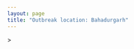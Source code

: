 ```yaml
---
layout: page
title: "Outbreak location: Bahadurgarh"
---
```

<div id="mapid">
<script src="https://buda-magenta.github.io/hazard_map/load_map.js"></script>
><script>
var marker_outbreak = L.marker([28.660965, 76.834676],{"autoPan": true}).addTo(map); marker_outbreak.bindTooltip("Bahadurgarh").openTooltip();

var circle_1 = L.circle([28.901090, 76.580193], {"pane": "markerPane", "color": "red", "fill": true, "fillOpacity": 0.2, "fillRule": "evenodd", "lineCap": "round", "lineJoin": "round", "opacity": 1.0, "radius": 596542, "stroke": true, "weight": 2}).addTo(map);
circle_1.bindTooltip("Rohtak<br>rank: 1<br>hazard index: 0.149136")

var circle_2 = L.circle([28.651718, 77.221939], {"pane": "markerPane", "color": "red", "fill": true, "fillOpacity": 0.2, "fillRule": "evenodd", "lineCap": "round", "lineJoin": "round", "opacity": 1.0, "radius": 246892, "stroke": true, "weight": 2}).addTo(map);
circle_2.bindTooltip("Delhi<br>rank: 2<br>hazard index: 0.061723")

var circle_3 = L.circle([29.301826, 76.338471], {"pane": "markerPane", "color": "red", "fill": true, "fillOpacity": 0.2, "fillRule": "evenodd", "lineCap": "round", "lineJoin": "round", "opacity": 1.0, "radius": 171424, "stroke": true, "weight": 2}).addTo(map);
circle_3.bindTooltip("Jind<br>rank: 3<br>hazard index: 0.042856")

var circle_4 = L.circle([30.179115, 75.047102], {"pane": "markerPane", "color": "red", "fill": true, "fillOpacity": 0.2, "fillRule": "evenodd", "lineCap": "round", "lineJoin": "round", "opacity": 1.0, "radius": 76783, "stroke": true, "weight": 2}).addTo(map);
circle_4.bindTooltip("Bathinda<br>rank: 4<br>hazard index: 0.019196")

var circle_5 = L.circle([28.793170, 76.139128], {"pane": "markerPane", "color": "red", "fill": true, "fillOpacity": 0.2, "fillRule": "evenodd", "lineCap": "round", "lineJoin": "round", "opacity": 1.0, "radius": 74196, "stroke": true, "weight": 2}).addTo(map);
circle_5.bindTooltip("Bhiwani<br>rank: 5<br>hazard index: 0.018549")

var circle_6 = L.circle([29.168807, 75.746110], {"pane": "markerPane", "color": "red", "fill": true, "fillOpacity": 0.2, "fillRule": "evenodd", "lineCap": "round", "lineJoin": "round", "opacity": 1.0, "radius": 29882, "stroke": true, "weight": 2}).addTo(map);
circle_6.bindTooltip("Hisar<br>rank: 6<br>hazard index: 0.007471")

var circle_7 = L.circle([29.391275, 76.977167], {"pane": "markerPane", "color": "red", "fill": true, "fillOpacity": 0.2, "fillRule": "evenodd", "lineCap": "round", "lineJoin": "round", "opacity": 1.0, "radius": 27062, "stroke": true, "weight": 2}).addTo(map);
circle_7.bindTooltip("Panipat<br>rank: 7<br>hazard index: 0.006766")

var circle_8 = L.circle([28.402979, 77.310384], {"pane": "markerPane", "color": "red", "fill": true, "fillOpacity": 0.2, "fillRule": "evenodd", "lineCap": "round", "lineJoin": "round", "opacity": 1.0, "radius": 22342, "stroke": true, "weight": 2}).addTo(map);
circle_8.bindTooltip("Faridabad<br>rank: 8<br>hazard index: 0.005586")

var circle_9 = L.circle([29.000653, 77.768229], {"pane": "markerPane", "color": "red", "fill": true, "fillOpacity": 0.2, "fillRule": "evenodd", "lineCap": "round", "lineJoin": "round", "opacity": 1.0, "radius": 20616, "stroke": true, "weight": 2}).addTo(map);
circle_9.bindTooltip("Meerut<br>rank: 9<br>hazard index: 0.005154")

var circle_10 = L.circle([30.885100, 74.660141], {"pane": "markerPane", "color": "red", "fill": true, "fillOpacity": 0.2, "fillRule": "evenodd", "lineCap": "round", "lineJoin": "round", "opacity": 1.0, "radius": 16289, "stroke": true, "weight": 2}).addTo(map);
circle_10.bindTooltip("Firozpur<br>rank: 10<br>hazard index: 0.004072")

var circle_11 = L.circle([28.863842, 78.805778], {"pane": "markerPane", "color": "red", "fill": true, "fillOpacity": 0.2, "fillRule": "evenodd", "lineCap": "round", "lineJoin": "round", "opacity": 1.0, "radius": 14087, "stroke": true, "weight": 2}).addTo(map);
circle_11.bindTooltip("Moradabad<br>rank: 11<br>hazard index: 0.003522")

var circle_12 = L.circle([27.876990, 78.137290], {"pane": "markerPane", "color": "red", "fill": true, "fillOpacity": 0.2, "fillRule": "evenodd", "lineCap": "round", "lineJoin": "round", "opacity": 1.0, "radius": 13965, "stroke": true, "weight": 2}).addTo(map);
circle_12.bindTooltip("Aligarh<br>rank: 12<br>hazard index: 0.003491")

var circle_13 = L.circle([28.428262, 77.002700], {"pane": "markerPane", "color": "red", "fill": true, "fillOpacity": 0.2, "fillRule": "evenodd", "lineCap": "round", "lineJoin": "round", "opacity": 1.0, "radius": 13809, "stroke": true, "weight": 2}).addTo(map);
circle_13.bindTooltip("Gurgaon<br>rank: 13<br>hazard index: 0.003452")

var circle_14 = L.circle([29.583333, 75.083333], {"pane": "markerPane", "color": "red", "fill": true, "fillOpacity": 0.2, "fillRule": "evenodd", "lineCap": "round", "lineJoin": "round", "opacity": 1.0, "radius": 12572, "stroke": true, "weight": 2}).addTo(map);
circle_14.bindTooltip("Sirsa<br>rank: 14<br>hazard index: 0.003143")

var circle_15 = L.circle([29.988077, 77.508130], {"pane": "markerPane", "color": "red", "fill": true, "fillOpacity": 0.2, "fillRule": "evenodd", "lineCap": "round", "lineJoin": "round", "opacity": 1.0, "radius": 11077, "stroke": true, "weight": 2}).addTo(map);
circle_15.bindTooltip("Saharanpur<br>rank: 15<br>hazard index: 0.002769")

var circle_16 = L.circle([30.909016, 75.851601], {"pane": "markerPane", "color": "red", "fill": true, "fillOpacity": 0.2, "fillRule": "evenodd", "lineCap": "round", "lineJoin": "round", "opacity": 1.0, "radius": 10522, "stroke": true, "weight": 2}).addTo(map);
circle_16.bindTooltip("Ludhiana<br>rank: 16<br>hazard index: 0.002631")

var circle_17 = L.circle([28.570784, 77.327107], {"pane": "markerPane", "color": "red", "fill": true, "fillOpacity": 0.2, "fillRule": "evenodd", "lineCap": "round", "lineJoin": "round", "opacity": 1.0, "radius": 10117, "stroke": true, "weight": 2}).addTo(map);
circle_17.bindTooltip("Noida<br>rank: 17<br>hazard index: 0.002529")

var circle_18 = L.circle([30.145054, 74.195660], {"pane": "markerPane", "color": "red", "fill": true, "fillOpacity": 0.2, "fillRule": "evenodd", "lineCap": "round", "lineJoin": "round", "opacity": 1.0, "radius": 9124, "stroke": true, "weight": 2}).addTo(map);
circle_18.bindTooltip("Abohar<br>rank: 18<br>hazard index: 0.002281")

var circle_19 = L.circle([28.733400, 77.298600], {"pane": "markerPane", "color": "red", "fill": true, "fillOpacity": 0.2, "fillRule": "evenodd", "lineCap": "round", "lineJoin": "round", "opacity": 1.0, "radius": 8068, "stroke": true, "weight": 2}).addTo(map);
circle_19.bindTooltip("Loni<br>rank: 19<br>hazard index: 0.002017")

var circle_20 = L.circle([28.195647, 76.616518], {"pane": "markerPane", "color": "red", "fill": true, "fillOpacity": 0.2, "fillRule": "evenodd", "lineCap": "round", "lineJoin": "round", "opacity": 1.0, "radius": 7827, "stroke": true, "weight": 2}).addTo(map);
circle_20.bindTooltip("Rewari<br>rank: 20<br>hazard index: 0.001957")

var circle_21 = L.circle([30.209087, 76.339872], {"pane": "markerPane", "color": "red", "fill": true, "fillOpacity": 0.2, "fillRule": "evenodd", "lineCap": "round", "lineJoin": "round", "opacity": 1.0, "radius": 6381, "stroke": true, "weight": 2}).addTo(map);
circle_21.bindTooltip("Patiala<br>rank: 21<br>hazard index: 0.001595")

var circle_22 = L.circle([29.993039, 76.829223], {"pane": "markerPane", "color": "red", "fill": true, "fillOpacity": 0.2, "fillRule": "evenodd", "lineCap": "round", "lineJoin": "round", "opacity": 1.0, "radius": 6222, "stroke": true, "weight": 2}).addTo(map);
circle_22.bindTooltip("Thanesar<br>rank: 22<br>hazard index: 0.001556")

var circle_23 = L.circle([29.448006, 77.740685], {"pane": "markerPane", "color": "red", "fill": true, "fillOpacity": 0.2, "fillRule": "evenodd", "lineCap": "round", "lineJoin": "round", "opacity": 1.0, "radius": 6180, "stroke": true, "weight": 2}).addTo(map);
circle_23.bindTooltip("Muzaffarnagar<br>rank: 23<br>hazard index: 0.001545")

var circle_24 = L.circle([29.822821, 76.378310], {"pane": "markerPane", "color": "red", "fill": true, "fillOpacity": 0.2, "fillRule": "evenodd", "lineCap": "round", "lineJoin": "round", "opacity": 1.0, "radius": 5842, "stroke": true, "weight": 2}).addTo(map);
circle_24.bindTooltip("Kaithal<br>rank: 24<br>hazard index: 0.001461")

var circle_25 = L.circle([29.367200, 74.298364], {"pane": "markerPane", "color": "red", "fill": true, "fillOpacity": 0.2, "fillRule": "evenodd", "lineCap": "round", "lineJoin": "round", "opacity": 1.0, "radius": 5632, "stroke": true, "weight": 2}).addTo(map);
circle_25.bindTooltip("Hanumangarh<br>rank: 25<br>hazard index: 0.001408")

var circle_26 = L.circle([31.292011, 75.568058], {"pane": "markerPane", "color": "red", "fill": true, "fillOpacity": 0.2, "fillRule": "evenodd", "lineCap": "round", "lineJoin": "round", "opacity": 1.0, "radius": 5621, "stroke": true, "weight": 2}).addTo(map);
circle_26.bindTooltip("Jalandhar<br>rank: 26<br>hazard index: 0.001405")

var circle_27 = L.circle([27.633333, 77.583333], {"pane": "markerPane", "color": "red", "fill": true, "fillOpacity": 0.2, "fillRule": "evenodd", "lineCap": "round", "lineJoin": "round", "opacity": 1.0, "radius": 5553, "stroke": true, "weight": 2}).addTo(map);
circle_27.bindTooltip("Mathura<br>rank: 27<br>hazard index: 0.001388")

var circle_28 = L.circle([27.639077, 76.614452], {"pane": "markerPane", "color": "red", "fill": true, "fillOpacity": 0.2, "fillRule": "evenodd", "lineCap": "round", "lineJoin": "round", "opacity": 1.0, "radius": 4966, "stroke": true, "weight": 2}).addTo(map);
circle_28.bindTooltip("Alwar<br>rank: 28<br>hazard index: 0.001242")

var circle_29 = L.circle([26.460914, 80.321759], {"pane": "markerPane", "color": "red", "fill": true, "fillOpacity": 0.2, "fillRule": "evenodd", "lineCap": "round", "lineJoin": "round", "opacity": 1.0, "radius": 4704, "stroke": true, "weight": 2}).addTo(map);
circle_29.bindTooltip("Kanpur<br>rank: 29<br>hazard index: 0.001176")

var circle_30 = L.circle([30.283140, 74.522997], {"pane": "markerPane", "color": "red", "fill": true, "fillOpacity": 0.2, "fillRule": "evenodd", "lineCap": "round", "lineJoin": "round", "opacity": 1.0, "radius": 4693, "stroke": true, "weight": 2}).addTo(map);
circle_30.bindTooltip("Muktsar<br>rank: 30<br>hazard index: 0.001173")

var circle_31 = L.circle([29.680327, 76.989625], {"pane": "markerPane", "color": "red", "fill": true, "fillOpacity": 0.2, "fillRule": "evenodd", "lineCap": "round", "lineJoin": "round", "opacity": 1.0, "radius": 4519, "stroke": true, "weight": 2}).addTo(map);
circle_31.bindTooltip("Karnal<br>rank: 31<br>hazard index: 0.001130")

var circle_32 = L.circle([29.003314, 77.016732], {"pane": "markerPane", "color": "red", "fill": true, "fillOpacity": 0.2, "fillRule": "evenodd", "lineCap": "round", "lineJoin": "round", "opacity": 1.0, "radius": 4363, "stroke": true, "weight": 2}).addTo(map);
circle_32.bindTooltip("Sonipat<br>rank: 32<br>hazard index: 0.001091")

var circle_33 = L.circle([19.075990, 72.877393], {"pane": "markerPane", "color": "red", "fill": true, "fillOpacity": 0.2, "fillRule": "evenodd", "lineCap": "round", "lineJoin": "round", "opacity": 1.0, "radius": 4238, "stroke": true, "weight": 2}).addTo(map);
circle_33.bindTooltip("Mumbai<br>rank: 33<br>hazard index: 0.001060")

var circle_34 = L.circle([28.740613, 77.835426], {"pane": "markerPane", "color": "red", "fill": true, "fillOpacity": 0.2, "fillRule": "evenodd", "lineCap": "round", "lineJoin": "round", "opacity": 1.0, "radius": 4160, "stroke": true, "weight": 2}).addTo(map);
circle_34.bindTooltip("Hapur<br>rank: 34<br>hazard index: 0.001040")

var circle_35 = L.circle([27.265212, 77.369126], {"pane": "markerPane", "color": "red", "fill": true, "fillOpacity": 0.2, "fillRule": "evenodd", "lineCap": "round", "lineJoin": "round", "opacity": 1.0, "radius": 3985, "stroke": true, "weight": 2}).addTo(map);
circle_35.bindTooltip("Bharatpur<br>rank: 35<br>hazard index: 0.000996")

var circle_36 = L.circle([29.938447, 78.145298], {"pane": "markerPane", "color": "red", "fill": true, "fillOpacity": 0.2, "fillRule": "evenodd", "lineCap": "round", "lineJoin": "round", "opacity": 1.0, "radius": 3547, "stroke": true, "weight": 2}).addTo(map);
circle_36.bindTooltip("Haridwar<br>rank: 36<br>hazard index: 0.000887")

var circle_37 = L.circle([28.388861, 77.974798], {"pane": "markerPane", "color": "red", "fill": true, "fillOpacity": 0.2, "fillRule": "evenodd", "lineCap": "round", "lineJoin": "round", "opacity": 1.0, "radius": 3509, "stroke": true, "weight": 2}).addTo(map);
circle_37.bindTooltip("Bulandshahr<br>rank: 37<br>hazard index: 0.000877")

var circle_38 = L.circle([28.618753, 78.550874], {"pane": "markerPane", "color": "red", "fill": true, "fillOpacity": 0.2, "fillRule": "evenodd", "lineCap": "round", "lineJoin": "round", "opacity": 1.0, "radius": 3485, "stroke": true, "weight": 2}).addTo(map);
circle_38.bindTooltip("Sambhal<br>rank: 38<br>hazard index: 0.000871")

var circle_39 = L.circle([30.129326, 77.245483], {"pane": "markerPane", "color": "red", "fill": true, "fillOpacity": 0.2, "fillRule": "evenodd", "lineCap": "round", "lineJoin": "round", "opacity": 1.0, "radius": 3411, "stroke": true, "weight": 2}).addTo(map);
circle_39.bindTooltip("Jagadhri<br>rank: 39<br>hazard index: 0.000853")

var circle_40 = L.circle([26.838100, 80.934600], {"pane": "markerPane", "color": "red", "fill": true, "fillOpacity": 0.2, "fillRule": "evenodd", "lineCap": "round", "lineJoin": "round", "opacity": 1.0, "radius": 3231, "stroke": true, "weight": 2}).addTo(map);
circle_40.bindTooltip("Lucknow<br>rank: 40<br>hazard index: 0.000808")

var circle_41 = L.circle([28.923397, 78.488317], {"pane": "markerPane", "color": "red", "fill": true, "fillOpacity": 0.2, "fillRule": "evenodd", "lineCap": "round", "lineJoin": "round", "opacity": 1.0, "radius": 3121, "stroke": true, "weight": 2}).addTo(map);
circle_41.bindTooltip("Amroha<br>rank: 41<br>hazard index: 0.000780")

var circle_42 = L.circle([28.753900, 77.399900], {"pane": "markerPane", "color": "red", "fill": true, "fillOpacity": 0.2, "fillRule": "evenodd", "lineCap": "round", "lineJoin": "round", "opacity": 1.0, "radius": 3047, "stroke": true, "weight": 2}).addTo(map);
circle_42.bindTooltip("Khora<br>rank: 42<br>hazard index: 0.000762")

var circle_43 = L.circle([25.531031, 78.652689], {"pane": "markerPane", "color": "red", "fill": true, "fillOpacity": 0.2, "fillRule": "evenodd", "lineCap": "round", "lineJoin": "round", "opacity": 1.0, "radius": 2637, "stroke": true, "weight": 2}).addTo(map);
circle_43.bindTooltip("Jhansi<br>rank: 43<br>hazard index: 0.000659")

var circle_44 = L.circle([30.370469, 75.504017], {"pane": "markerPane", "color": "red", "fill": true, "fillOpacity": 0.2, "fillRule": "evenodd", "lineCap": "round", "lineJoin": "round", "opacity": 1.0, "radius": 2573, "stroke": true, "weight": 2}).addTo(map);
circle_44.bindTooltip("Barnala<br>rank: 44<br>hazard index: 0.000643")

var circle_45 = L.circle([12.979120, 77.591300], {"pane": "markerPane", "color": "red", "fill": true, "fillOpacity": 0.2, "fillRule": "evenodd", "lineCap": "round", "lineJoin": "round", "opacity": 1.0, "radius": 2230, "stroke": true, "weight": 2}).addTo(map);
circle_45.bindTooltip("Bangalore<br>rank: 45<br>hazard index: 0.000558")

var circle_46 = L.circle([28.079690, 75.541768], {"pane": "markerPane", "color": "red", "fill": true, "fillOpacity": 0.2, "fillRule": "evenodd", "lineCap": "round", "lineJoin": "round", "opacity": 1.0, "radius": 2142, "stroke": true, "weight": 2}).addTo(map);
circle_46.bindTooltip("Jhunjhunun<br>rank: 46<br>hazard index: 0.000536")

var circle_47 = L.circle([30.211200, 77.286390], {"pane": "markerPane", "color": "red", "fill": true, "fillOpacity": 0.2, "fillRule": "evenodd", "lineCap": "round", "lineJoin": "round", "opacity": 1.0, "radius": 2078, "stroke": true, "weight": 2}).addTo(map);
circle_47.bindTooltip("Yamunanagar<br>rank: 47<br>hazard index: 0.000520")

var circle_48 = L.circle([27.573243, 78.111739], {"pane": "markerPane", "color": "red", "fill": true, "fillOpacity": 0.2, "fillRule": "evenodd", "lineCap": "round", "lineJoin": "round", "opacity": 1.0, "radius": 1958, "stroke": true, "weight": 2}).addTo(map);
circle_48.bindTooltip("Hathras<br>rank: 48<br>hazard index: 0.000490")

var circle_49 = L.circle([28.651718, 77.221939], {"pane": "markerPane", "color": "red", "fill": true, "fillOpacity": 0.2, "fillRule": "evenodd", "lineCap": "round", "lineJoin": "round", "opacity": 1.0, "radius": 1947, "stroke": true, "weight": 2}).addTo(map);
circle_49.bindTooltip("Dehri<br>rank: 49<br>hazard index: 0.000487")

var circle_50 = L.circle([28.176959, 77.373112], {"pane": "markerPane", "color": "red", "fill": true, "fillOpacity": 0.2, "fillRule": "evenodd", "lineCap": "round", "lineJoin": "round", "opacity": 1.0, "radius": 1921, "stroke": true, "weight": 2}).addTo(map);
circle_50.bindTooltip("Palwal<br>rank: 50<br>hazard index: 0.000480")

var circle_51 = L.circle([29.869350, 77.890212], {"pane": "markerPane", "color": "red", "fill": true, "fillOpacity": 0.2, "fillRule": "evenodd", "lineCap": "round", "lineJoin": "round", "opacity": 1.0, "radius": 1888, "stroke": true, "weight": 2}).addTo(map);
circle_51.bindTooltip("Roorkee<br>rank: 51<br>hazard index: 0.000472")

var circle_52 = L.circle([22.541418, 88.357691], {"pane": "markerPane", "color": "red", "fill": true, "fillOpacity": 0.2, "fillRule": "evenodd", "lineCap": "round", "lineJoin": "round", "opacity": 1.0, "radius": 1882, "stroke": true, "weight": 2}).addTo(map);
circle_52.bindTooltip("Kolkata<br>rank: 52<br>hazard index: 0.000471")

var circle_53 = L.circle([28.826162, 77.541656], {"pane": "markerPane", "color": "red", "fill": true, "fillOpacity": 0.2, "fillRule": "evenodd", "lineCap": "round", "lineJoin": "round", "opacity": 1.0, "radius": 1784, "stroke": true, "weight": 2}).addTo(map);
circle_53.bindTooltip("Modinagar<br>rank: 53<br>hazard index: 0.000446")

var circle_54 = L.circle([30.384367, 76.770421], {"pane": "markerPane", "color": "red", "fill": true, "fillOpacity": 0.2, "fillRule": "evenodd", "lineCap": "round", "lineJoin": "round", "opacity": 1.0, "radius": 1752, "stroke": true, "weight": 2}).addTo(map);
circle_54.bindTooltip("Ambala<br>rank: 54<br>hazard index: 0.000438")

var circle_55 = L.circle([28.488378, 78.735249], {"pane": "markerPane", "color": "red", "fill": true, "fillOpacity": 0.2, "fillRule": "evenodd", "lineCap": "round", "lineJoin": "round", "opacity": 1.0, "radius": 1696, "stroke": true, "weight": 2}).addTo(map);
circle_55.bindTooltip("Chandausi<br>rank: 55<br>hazard index: 0.000424")

var circle_56 = L.circle([29.500882, 77.348383], {"pane": "markerPane", "color": "red", "fill": true, "fillOpacity": 0.2, "fillRule": "evenodd", "lineCap": "round", "lineJoin": "round", "opacity": 1.0, "radius": 1626, "stroke": true, "weight": 2}).addTo(map);
circle_56.bindTooltip("Shamli<br>rank: 56<br>hazard index: 0.000407")

var circle_57 = L.circle([25.609324, 85.123525], {"pane": "markerPane", "color": "red", "fill": true, "fillOpacity": 0.2, "fillRule": "evenodd", "lineCap": "round", "lineJoin": "round", "opacity": 1.0, "radius": 1602, "stroke": true, "weight": 2}).addTo(map);
circle_57.bindTooltip("Patna<br>rank: 57<br>hazard index: 0.000401")

var circle_58 = L.circle([23.021624, 72.579707], {"pane": "markerPane", "color": "red", "fill": true, "fillOpacity": 0.2, "fillRule": "evenodd", "lineCap": "round", "lineJoin": "round", "opacity": 1.0, "radius": 1601, "stroke": true, "weight": 2}).addTo(map);
circle_58.bindTooltip("Ahmedabad<br>rank: 58<br>hazard index: 0.000400")

var circle_59 = L.circle([28.205907, 77.875714], {"pane": "markerPane", "color": "red", "fill": true, "fillOpacity": 0.2, "fillRule": "evenodd", "lineCap": "round", "lineJoin": "round", "opacity": 1.0, "radius": 1589, "stroke": true, "weight": 2}).addTo(map);
circle_59.bindTooltip("Khurja<br>rank: 59<br>hazard index: 0.000397")

var circle_60 = L.circle([27.175255, 78.009816], {"pane": "markerPane", "color": "red", "fill": true, "fillOpacity": 0.2, "fillRule": "evenodd", "lineCap": "round", "lineJoin": "round", "opacity": 1.0, "radius": 1561, "stroke": true, "weight": 2}).addTo(map);
circle_60.bindTooltip("Agra<br>rank: 60<br>hazard index: 0.000390")

var circle_61 = L.circle([17.388786, 78.461065], {"pane": "markerPane", "color": "red", "fill": true, "fillOpacity": 0.2, "fillRule": "evenodd", "lineCap": "round", "lineJoin": "round", "opacity": 1.0, "radius": 1560, "stroke": true, "weight": 2}).addTo(map);
circle_61.bindTooltip("Hyderabad<br>rank: 61<br>hazard index: 0.000390")

var circle_62 = L.circle([29.154148, 77.305954], {"pane": "markerPane", "color": "red", "fill": true, "fillOpacity": 0.2, "fillRule": "evenodd", "lineCap": "round", "lineJoin": "round", "opacity": 1.0, "radius": 1525, "stroke": true, "weight": 2}).addTo(map);
circle_62.bindTooltip("Baraut<br>rank: 62<br>hazard index: 0.000381")

var circle_63 = L.circle([32.718561, 74.858092], {"pane": "markerPane", "color": "red", "fill": true, "fillOpacity": 0.2, "fillRule": "evenodd", "lineCap": "round", "lineJoin": "round", "opacity": 1.0, "radius": 1520, "stroke": true, "weight": 2}).addTo(map);
circle_63.bindTooltip("Jammu<br>rank: 63<br>hazard index: 0.000380")

var circle_64 = L.circle([26.915458, 75.818982], {"pane": "markerPane", "color": "red", "fill": true, "fillOpacity": 0.2, "fillRule": "evenodd", "lineCap": "round", "lineJoin": "round", "opacity": 1.0, "radius": 1515, "stroke": true, "weight": 2}).addTo(map);
circle_64.bindTooltip("Jaipur<br>rank: 64<br>hazard index: 0.000379")

var circle_65 = L.circle([27.883846, 78.634890], {"pane": "markerPane", "color": "red", "fill": true, "fillOpacity": 0.2, "fillRule": "evenodd", "lineCap": "round", "lineJoin": "round", "opacity": 1.0, "radius": 1486, "stroke": true, "weight": 2}).addTo(map);
circle_65.bindTooltip("Kasganj<br>rank: 65<br>hazard index: 0.000372")

var circle_66 = L.circle([13.083694, 80.270186], {"pane": "markerPane", "color": "red", "fill": true, "fillOpacity": 0.2, "fillRule": "evenodd", "lineCap": "round", "lineJoin": "round", "opacity": 1.0, "radius": 1360, "stroke": true, "weight": 2}).addTo(map);
circle_66.bindTooltip("Chennai<br>rank: 66<br>hazard index: 0.000340")

var circle_67 = L.circle([18.521428, 73.854454], {"pane": "markerPane", "color": "red", "fill": true, "fillOpacity": 0.2, "fillRule": "evenodd", "lineCap": "round", "lineJoin": "round", "opacity": 1.0, "radius": 1327, "stroke": true, "weight": 2}).addTo(map);
circle_67.bindTooltip("Pune<br>rank: 67<br>hazard index: 0.000332")

var circle_68 = L.circle([30.733442, 76.779714], {"pane": "markerPane", "color": "red", "fill": true, "fillOpacity": 0.2, "fillRule": "evenodd", "lineCap": "round", "lineJoin": "round", "opacity": 1.0, "radius": 1316, "stroke": true, "weight": 2}).addTo(map);
circle_68.bindTooltip("Chandigarh<br>rank: 68<br>hazard index: 0.000329")

var circle_69 = L.circle([25.438130, 81.833800], {"pane": "markerPane", "color": "red", "fill": true, "fillOpacity": 0.2, "fillRule": "evenodd", "lineCap": "round", "lineJoin": "round", "opacity": 1.0, "radius": 1139, "stroke": true, "weight": 2}).addTo(map);
circle_69.bindTooltip("Allahabad<br>rank: 69<br>hazard index: 0.000285")

var circle_70 = L.circle([31.634308, 74.873679], {"pane": "markerPane", "color": "red", "fill": true, "fillOpacity": 0.2, "fillRule": "evenodd", "lineCap": "round", "lineJoin": "round", "opacity": 1.0, "radius": 1126, "stroke": true, "weight": 2}).addTo(map);
circle_70.bindTooltip("Amritsar<br>rank: 70<br>hazard index: 0.000282")

var circle_71 = L.circle([23.749721, 91.876635], {"pane": "markerPane", "color": "red", "fill": true, "fillOpacity": 0.2, "fillRule": "evenodd", "lineCap": "round", "lineJoin": "round", "opacity": 1.0, "radius": 1020, "stroke": true, "weight": 2}).addTo(map);
circle_71.bindTooltip("Ganganagar<br>rank: 71<br>hazard index: 0.000255")

var circle_72 = L.circle([25.603508, 83.507454], {"pane": "markerPane", "color": "red", "fill": true, "fillOpacity": 0.2, "fillRule": "evenodd", "lineCap": "round", "lineJoin": "round", "opacity": 1.0, "radius": 981, "stroke": true, "weight": 2}).addTo(map);
circle_72.bindTooltip("Ghazipur<br>rank: 72<br>hazard index: 0.000245")

var circle_73 = L.circle([29.211757, 78.961731], {"pane": "markerPane", "color": "red", "fill": true, "fillOpacity": 0.2, "fillRule": "evenodd", "lineCap": "round", "lineJoin": "round", "opacity": 1.0, "radius": 932, "stroke": true, "weight": 2}).addTo(map);
circle_73.bindTooltip("Kashipur<br>rank: 73<br>hazard index: 0.000233")

var circle_74 = L.circle([28.015929, 73.317137], {"pane": "markerPane", "color": "red", "fill": true, "fillOpacity": 0.2, "fillRule": "evenodd", "lineCap": "round", "lineJoin": "round", "opacity": 1.0, "radius": 903, "stroke": true, "weight": 2}).addTo(map);
circle_74.bindTooltip("Bikaner<br>rank: 74<br>hazard index: 0.000226")

var circle_75 = L.circle([25.335649, 83.007629], {"pane": "markerPane", "color": "red", "fill": true, "fillOpacity": 0.2, "fillRule": "evenodd", "lineCap": "round", "lineJoin": "round", "opacity": 1.0, "radius": 826, "stroke": true, "weight": 2}).addTo(map);
circle_75.bindTooltip("Varanasi<br>rank: 75<br>hazard index: 0.000207")

var circle_76 = L.circle([28.457876, 79.405571], {"pane": "markerPane", "color": "red", "fill": true, "fillOpacity": 0.2, "fillRule": "evenodd", "lineCap": "round", "lineJoin": "round", "opacity": 1.0, "radius": 797, "stroke": true, "weight": 2}).addTo(map);
circle_76.bindTooltip("Bareilly<br>rank: 76<br>hazard index: 0.000199")

var circle_77 = L.circle([15.398403, 73.812918], {"pane": "markerPane", "color": "red", "fill": true, "fillOpacity": 0.2, "fillRule": "evenodd", "lineCap": "round", "lineJoin": "round", "opacity": 1.0, "radius": 791, "stroke": true, "weight": 2}).addTo(map);
circle_77.bindTooltip("Vasco Da Gama<br>rank: 77<br>hazard index: 0.000198")

var circle_78 = L.circle([26.180598, 91.753943], {"pane": "markerPane", "color": "red", "fill": true, "fillOpacity": 0.2, "fillRule": "evenodd", "lineCap": "round", "lineJoin": "round", "opacity": 1.0, "radius": 777, "stroke": true, "weight": 2}).addTo(map);
circle_78.bindTooltip("Guwahati<br>rank: 78<br>hazard index: 0.000194")

var circle_79 = L.circle([34.074744, 74.820444], {"pane": "markerPane", "color": "red", "fill": true, "fillOpacity": 0.2, "fillRule": "evenodd", "lineCap": "round", "lineJoin": "round", "opacity": 1.0, "radius": 693, "stroke": true, "weight": 2}).addTo(map);
circle_79.bindTooltip("Srinagar<br>rank: 79<br>hazard index: 0.000173")

var circle_80 = L.circle([23.258486, 77.401989], {"pane": "markerPane", "color": "red", "fill": true, "fillOpacity": 0.2, "fillRule": "evenodd", "lineCap": "round", "lineJoin": "round", "opacity": 1.0, "radius": 688, "stroke": true, "weight": 2}).addTo(map);
circle_80.bindTooltip("Bhopal<br>rank: 80<br>hazard index: 0.000172")

var circle_81 = L.circle([28.794068, 79.185930], {"pane": "markerPane", "color": "red", "fill": true, "fillOpacity": 0.2, "fillRule": "evenodd", "lineCap": "round", "lineJoin": "round", "opacity": 1.0, "radius": 653, "stroke": true, "weight": 2}).addTo(map);
circle_81.bindTooltip("Rampur<br>rank: 81<br>hazard index: 0.000163")

var circle_82 = L.circle([21.149813, 79.082056], {"pane": "markerPane", "color": "red", "fill": true, "fillOpacity": 0.2, "fillRule": "evenodd", "lineCap": "round", "lineJoin": "round", "opacity": 1.0, "radius": 645, "stroke": true, "weight": 2}).addTo(map);
circle_82.bindTooltip("Nagpur<br>rank: 82<br>hazard index: 0.000161")

var circle_83 = L.circle([27.177366, 78.389912], {"pane": "markerPane", "color": "red", "fill": true, "fillOpacity": 0.2, "fillRule": "evenodd", "lineCap": "round", "lineJoin": "round", "opacity": 1.0, "radius": 640, "stroke": true, "weight": 2}).addTo(map);
circle_83.bindTooltip("Firozabad<br>rank: 83<br>hazard index: 0.000160")

var circle_84 = L.circle([20.266777, 85.843559], {"pane": "markerPane", "color": "red", "fill": true, "fillOpacity": 0.2, "fillRule": "evenodd", "lineCap": "round", "lineJoin": "round", "opacity": 1.0, "radius": 628, "stroke": true, "weight": 2}).addTo(map);
circle_84.bindTooltip("Bhubaneswar<br>rank: 84<br>hazard index: 0.000157")

var circle_85 = L.circle([30.325565, 78.043681], {"pane": "markerPane", "color": "red", "fill": true, "fillOpacity": 0.2, "fillRule": "evenodd", "lineCap": "round", "lineJoin": "round", "opacity": 1.0, "radius": 622, "stroke": true, "weight": 2}).addTo(map);
circle_85.bindTooltip("Dehradun<br>rank: 85<br>hazard index: 0.000156")

var circle_86 = L.circle([23.370035, 85.325013], {"pane": "markerPane", "color": "red", "fill": true, "fillOpacity": 0.2, "fillRule": "evenodd", "lineCap": "round", "lineJoin": "round", "opacity": 1.0, "radius": 572, "stroke": true, "weight": 2}).addTo(map);
circle_86.bindTooltip("Ranchi<br>rank: 86<br>hazard index: 0.000143")

var circle_87 = L.circle([30.533129, 75.880760], {"pane": "markerPane", "color": "red", "fill": true, "fillOpacity": 0.2, "fillRule": "evenodd", "lineCap": "round", "lineJoin": "round", "opacity": 1.0, "radius": 557, "stroke": true, "weight": 2}).addTo(map);
circle_87.bindTooltip("Malerkotla<br>rank: 87<br>hazard index: 0.000139")

var circle_88 = L.circle([31.608574, 75.846442], {"pane": "markerPane", "color": "red", "fill": true, "fillOpacity": 0.2, "fillRule": "evenodd", "lineCap": "round", "lineJoin": "round", "opacity": 1.0, "radius": 551, "stroke": true, "weight": 2}).addTo(map);
circle_88.bindTooltip("Hoshiarpur<br>rank: 88<br>hazard index: 0.000138")

var circle_89 = L.circle([26.296772, 73.035143], {"pane": "markerPane", "color": "red", "fill": true, "fillOpacity": 0.2, "fillRule": "evenodd", "lineCap": "round", "lineJoin": "round", "opacity": 1.0, "radius": 551, "stroke": true, "weight": 2}).addTo(map);
circle_89.bindTooltip("Jodhpur<br>rank: 89<br>hazard index: 0.000138")

var circle_90 = L.circle([26.698885, 88.320030], {"pane": "markerPane", "color": "red", "fill": true, "fillOpacity": 0.2, "fillRule": "evenodd", "lineCap": "round", "lineJoin": "round", "opacity": 1.0, "radius": 504, "stroke": true, "weight": 2}).addTo(map);
circle_90.bindTooltip("Bagdogra<br>rank: 90<br>hazard index: 0.000126")

var circle_91 = L.circle([22.720362, 75.868200], {"pane": "markerPane", "color": "red", "fill": true, "fillOpacity": 0.2, "fillRule": "evenodd", "lineCap": "round", "lineJoin": "round", "opacity": 1.0, "radius": 476, "stroke": true, "weight": 2}).addTo(map);
circle_91.bindTooltip("Indore<br>rank: 91<br>hazard index: 0.000119")

var circle_92 = L.circle([21.170200, 72.831100], {"pane": "markerPane", "color": "red", "fill": true, "fillOpacity": 0.2, "fillRule": "evenodd", "lineCap": "round", "lineJoin": "round", "opacity": 1.0, "radius": 476, "stroke": true, "weight": 2}).addTo(map);
circle_92.bindTooltip("Surat<br>rank: 92<br>hazard index: 0.000119")

var circle_93 = L.circle([28.206144, 74.691907], {"pane": "markerPane", "color": "red", "fill": true, "fillOpacity": 0.2, "fillRule": "evenodd", "lineCap": "round", "lineJoin": "round", "opacity": 1.0, "radius": 460, "stroke": true, "weight": 2}).addTo(map);
circle_93.bindTooltip("Churu<br>rank: 93<br>hazard index: 0.000115")

var circle_94 = L.circle([26.203725, 78.157363], {"pane": "markerPane", "color": "red", "fill": true, "fillOpacity": 0.2, "fillRule": "evenodd", "lineCap": "round", "lineJoin": "round", "opacity": 1.0, "radius": 424, "stroke": true, "weight": 2}).addTo(map);
circle_94.bindTooltip("Gwalior<br>rank: 94<br>hazard index: 0.000106")

var circle_95 = L.circle([9.931308, 76.267414], {"pane": "markerPane", "color": "red", "fill": true, "fillOpacity": 0.2, "fillRule": "evenodd", "lineCap": "round", "lineJoin": "round", "opacity": 1.0, "radius": 412, "stroke": true, "weight": 2}).addTo(map);
circle_95.bindTooltip("Kochi<br>rank: 95<br>hazard index: 0.000103")

var circle_96 = L.circle([25.196826, 76.000893], {"pane": "markerPane", "color": "red", "fill": true, "fillOpacity": 0.2, "fillRule": "evenodd", "lineCap": "round", "lineJoin": "round", "opacity": 1.0, "radius": 379, "stroke": true, "weight": 2}).addTo(map);
circle_96.bindTooltip("Kota<br>rank: 96<br>hazard index: 0.000095")

var circle_97 = L.circle([21.237947, 81.633683], {"pane": "markerPane", "color": "red", "fill": true, "fillOpacity": 0.2, "fillRule": "evenodd", "lineCap": "round", "lineJoin": "round", "opacity": 1.0, "radius": 359, "stroke": true, "weight": 2}).addTo(map);
circle_97.bindTooltip("Raipur<br>rank: 97<br>hazard index: 0.000090")

var circle_98 = L.circle([24.796436, 85.007956], {"pane": "markerPane", "color": "red", "fill": true, "fillOpacity": 0.2, "fillRule": "evenodd", "lineCap": "round", "lineJoin": "round", "opacity": 1.0, "radius": 329, "stroke": true, "weight": 2}).addTo(map);
circle_98.bindTooltip("Gaya<br>rank: 98<br>hazard index: 0.000082")

var circle_99 = L.circle([22.297314, 73.194257], {"pane": "markerPane", "color": "red", "fill": true, "fillOpacity": 0.2, "fillRule": "evenodd", "lineCap": "round", "lineJoin": "round", "opacity": 1.0, "radius": 328, "stroke": true, "weight": 2}).addTo(map);
circle_99.bindTooltip("Vadodara<br>rank: 99<br>hazard index: 0.000082")

var circle_100 = L.circle([25.954628, 83.647350], {"pane": "markerPane", "color": "red", "fill": true, "fillOpacity": 0.2, "fillRule": "evenodd", "lineCap": "round", "lineJoin": "round", "opacity": 1.0, "radius": 309, "stroke": true, "weight": 2}).addTo(map);
circle_100.bindTooltip("Maunath Bhanjan<br>rank: 100<br>hazard index: 0.000077")
</script>
</div>